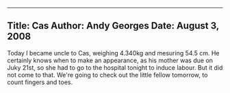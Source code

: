 -----
Title:  Cas
Author: Andy Georges
Date: August 3, 2008
----







Today I became uncle to Cas, weighing 4.340kg and mesuring 54.5 cm. He
certainly knows when to make an appearance, as his mother was due on
Juky 21st, so she had to go to the hospital tonight to induce labour.
But it did not come to that. We're going to check out the little fellow
tomorrow, to count fingers and toes.




